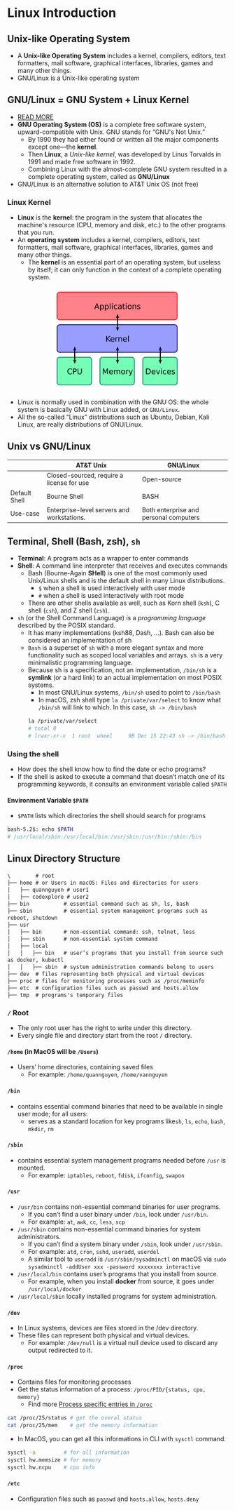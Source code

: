 # Linux Introduction

## Unix-like Operating System

- A **Unix-like Operating System** includes a kernel, compilers, editors, text formatters, mail software, graphical interfaces, libraries, games and many other things.
- GNU/Linux is a Unix-like operating system

## GNU/Linux = GNU System + Linux Kernel

- [READ MORE](https://www.gnu.org/gnu/linux-and-gnu.en.html)
- **GNU Operating System (OS)** is a complete free software system, upward-compatible with Unix. GNU stands for “GNU's Not Unix.”
  - By 1990 they had either found or written all the major components except one—the **kernel**.
  - Then **Linux**, a _Unix-like kernel_, was developed by Linus Torvalds in 1991 and made free software in 1992.
  - Combining Linux with the almost-complete GNU system resulted in a complete operating system, called as **GNU/Linux**
- GNU/Linux is an alternative solution to AT&T Unix OS (not free)

### Linux Kernel

- **Linux** is the **kernel**: the program in the system that allocates the machine's resource (CPU, memory and disk, etc.) to the other programs that you run.
- An **operating system** includes a kernel, compilers, editors, text formatters, mail software, graphical interfaces, libraries, games and many other things.
  - The **kernel** is an essential part of an operating system, but useless by itself; it can only function in the context of a complete operating system.

<p align="center"><img src="../../assets/img/kernel_layout.png" width=300/></p>

- Linux is normally used in combination with the GNU OS: the whole system is basically GNU with Linux added, or `GNU/Linux`.
- All the so-called “Linux” distributions such as Ubuntu, Debian, Kali Linux, are really distributions of GNU/Linux.

## Unix vs GNU/Linux

|               | AT&T Unix                                  | GNU/Linux                              |
| ------------- | ------------------------------------------ | -------------------------------------- |
|               | Closed-sourced, require a license for use  | Open-source                            |
| Default Shell | Bourne Shell                               | BASH                                   |
| Use-case      | Enterprise-level servers and workstations. | Both enterprise and personal computers |

## Terminal, Shell (Bash, zsh), `sh`

- **Terminal**: A program acts as a wrapper to enter commands
- **Shell**: A command line interpreter that receives and executes commands
  - Bash (Bourne-Again **SHell**) is one of the most commonly used Unix/Linux shells and is the default shell in many Linux distributions.
    - `$` when a shell is used interactively with user mode
    - `#` when a shell is used interactively with root mode
  - There are other shells available as well, such as Korn shell (`ksh`), C shell (`csh`), and Z shell (`zsh`).
- `sh` (or the Shell Command Language) is a _programming language_ described by the POSIX standard.
  - It has many implementations (ksh88, Dash, ...). Bash can also be considered an implementation of sh
  - `Bash` is a superset of `sh` with a more elegant syntax and more functionality such as scoped local variables and arrays. `sh` is a very minimalistic programming language.
  - Because sh is a specification, not an implementation, `/bin/sh` is a **symlink** (or a hard link) to an actual implementation on most POSIX systems.
    - In most GNU/Linux systems, `/bin/sh` used to point to `/bin/bash`
    - In macOS, zsh shell type `la /private/var/select` to know what `/bin/sh` will link to which. In this case, `sh -> /bin/bash`
    ```bash
    la /private/var/select
    # total 0
    # lrwxr-xr-x  1 root  wheel     9B Dec 15 22:43 sh -> /bin/bash
    ```

### Using the shell

- How does the shell know how to find the date or echo programs?
- If the shell is asked to execute a command that doesn’t match one of its programming keywords, it consults an environment variable called `$PATH`

#### Environment Variable `$PATH`

- `$PATH` lists which directories the shell should search for programs

```bash
bash-5.2$: echo $PATH
# /usr/local/sbin:/usr/local/bin:/usr/sbin:/usr/bin:/sbin:/bin
```

## Linux Directory Structure

```shell
\        # root
├── home # or Users in macOS: Files and directories for users
│   ├── quannguyen # user1
│   ├── codexplore # user2
├── bin           # essential command such as sh, ls, bash
├── sbin          # essential system management programs such as reboot, shutdown
├── usr
│   ├── bin       # non-essential command: ssh, telnet, less
│   ├── sbin      # non-essential system command
│   ├── local
│   │   ├── bin   # user’s programs that you install from source such as docker, kubectl
│   │   ├── sbin  # system administration commands belong to users
├── dev  # files representing both physical and virtual devices
├── proc # files for monitoring processes such as /proc/meminfo
├── etc  # configuration files such as passwd and hosts.allow
├── tmp  # programs's temporary files
```

### `/` Root

- The only root user has the right to write under this directory.
- Every single file and directory start from the root `/` directory.

#### `/home` (in MacOS will be `/Users`)

- Users’ home directories, containing saved files
  - For example: `/home/quannguyen`, `/home/vannguyen`

#### `/bin`

- contains essential command binaries that need to be available in single user mode; for all users:
  - serves as a standard location for key programs like`sh`, `ls`, `echo`, `bash`, `mkdir`, `rm`

#### `/sbin`

- contains essential system management programs needed before `/usr` is mounted.
  - For example: `iptables`, `reboot`, `fdisk`, `ifconfig`, `swapon`

#### `/usr`

- `/usr/bin` contains non-essential command binaries for user programs.
  - If you can’t find a user binary under `/bin`, look under `/usr/bin`.
  - For example: `at`, `awk`, `cc`, `less`, `scp`
- `/usr/sbin` contains non-essential command binaries for system administrators.
  - If you can’t find a system binary under `/sbin`, look under `/usr/sbin`.
  - For example: `atd`, `cron`, `sshd`, `useradd`, `userdel`
  - A similar tool to `useradd` is `/usr/sbin/sysadminctl` on macOS via `sudo sysadminctl -addUser xxx -password xxxxxxxx interactive`
- `/usr/local/bin` contains user’s programs that you install from source.
  - For example, when you install **docker** from source, it goes under `/usr/local/docker`
- `/usr/local/sbin` locally installed programs for system administration.

#### `/dev`

- In Linux systems, devices are files stored in the /dev directory.
- These files can represent both physical and virtual devices.
  - For example: `/dev/null` is a virtual null device used to discard any output redirected to it.

#### `/proc`

- Contains files for monitoring processes
- Get the status information of a process: `/proc/PID/{status, cpu, memory}`
  - Find more [Process specific entries in `/proc`](https://www.kernel.org/doc/html/latest/filesystems/proc.html)

```bash
cat /proc/25/status # get the overal status
cat /proc/25/mem    # get the memory information
```

- In MacOS, you can get all this informations in CLI with `sysctl` command.

```bash
sysctl -a         # for all information
sysctl hw.memsize # for memory
sysctl hw.ncpu    # cpu info
```

#### `/etc`

- Configuration files such as
  `passwd` and `hosts.allow`, `hosts.deny`
